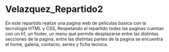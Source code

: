 # Velazquez_Repartido2
En este repartido realize una pagina web de peliculas basica con la tecnologia HTML y CSS, Respetando el repartido todas las paginas cuentan con un h1, un footer, un menu
que permite desplazarse entre las distintas secciones de la pagina, entre las distintas partes de la pagina se encuentra el home, galeria, contacto, series y ficha tecnica.
